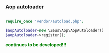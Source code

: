 ### Aop autoloader

```php

require_once 'vendor/autoload.php';

$aopAutoloader=new \Zeus\Aop\AopAutoloader()
$aopAutoloader->register();


```
**<p style="color: green;">continues to be developed!!!</p>**

